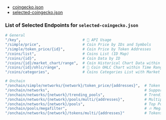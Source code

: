 - [coingecko.json](https://raw.githubusercontent.com/eesuhn/coingecko-api-merged-oas/refs/heads/main/app/docs/coingecko.json)
- [selected-coingecko.json](https://raw.githubusercontent.com/eesuhn/coingecko-api-merged-oas/refs/heads/main/app/docs/selected-coingecko.json)

### List of Selected Endpoints for `selected-coingecko.json`

```sh
# General
"/key",                            # 💼 API Usage
"/simple/price",                   # Coin Price by IDs and Symbols
"/simple/token_price/{id}",        # Coin Price by Token Addresses
"/coins/list",                     # Coins List (ID Map)
"/coins/{id}",                     # Coin Data by ID
"/coins/{id}/market_chart/range",  # Coin Historical Chart Data within Time Range by ID
"/coins/{id}/ohlc/range",          # 💼 Coin OHLC Chart within Time Range by ID
"/coins/categories",               # Coins Categories List with Market Data

# Onchain
"/onchain/simple/networks/{network}/token_price/{addresses}",  # Token Price by Token Addresses
"/onchain/networks",                                           # Supported Networks List (ID Map)
"/onchain/networks/{network}/trending_pools",                  # Trending Pools by Network
"/onchain/networks/{network}/pools/multi/{addresses}",         # Multiple Pools Data by Pool Addresses
"/onchain/networks/{network}/pools",                           # Top Pools by Network
"/onchain/pools/megafilter",                                   # 🔥 Megafilter for Pools
"/onchain/networks/{network}/tokens/multi/{addresses}"         # Tokens Data by Token Addresses
```
